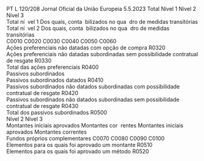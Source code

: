 PT  L 120/208 Jornal Oficial da União Europeia 5.5.2023
 Total  Nível 1  Nível 2  Nível 3  
Total ní ­
vel 1  Dos quais, conta ­
bilizados no qua ­
dro de medidas 
transitórias  Total ní ­
vel 2  Dos quais, conta ­
bilizados no qua ­
dro de medidas 
transitórias  
C0010  C0020  C0030  C0040  C0050  C0060  
Ações preferenciais não datadas com opção de compra  R0320  
Ações preferenciais não datadas subordinadas sem possibilidade contratual de 
resgate  R0330  
Total das ações preferenciais  R0400  
Passivos subordinados  
Passivos subordinados datados  R0410  
Passivos subordinados não datados subordinadas com possibilidade contratual de 
resgate  R0420  
Passivos subordinados não datados subordinadas sem possibilidade contratual de 
resgate  R0430  
Total dos passivos subordinados  R0500  
Nível 2  Nível 3  
Montantes 
iniciais 
aprovados  Montantes cor ­
rentes  Montantes 
iniciais 
aprovados  Montantes 
correntes  
Fundos próprios complementares  C0070  C0080  C0090  C0100  
Elementos para os quais foi aprovado um montante  R0510  
Elementos para os quais foi aprovado um método  R0520